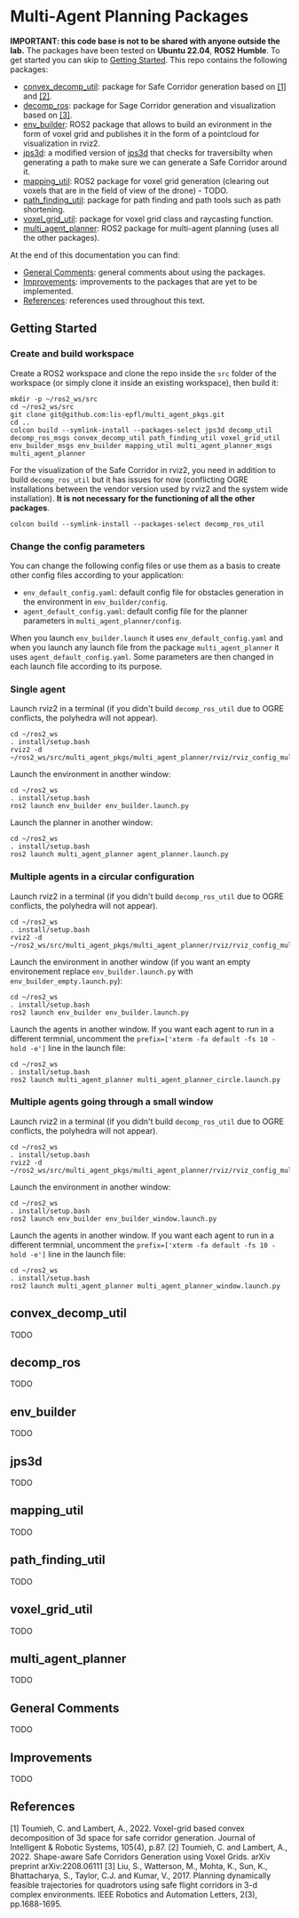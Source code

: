 # Multi-Agent Planning Packages
**IMPORTANT: this code base is not to be shared with anyone outside the lab.**
The packages have been tested on **Ubuntu 22.04**, **ROS2 Humble**.
To get started you can skip to [Getting Started](#Getting-Started). This repo contains the following packages:
* [convex_decomp_util](#convex_decomp_util): package for Safe Corridor generation based on [[1]](#1) and [[2]](#2).
* [decomp_ros](#decomp_ros): package for Sage Corridor generation and visualization based on [[3]](#3).
* [env_builder](#env_builder): ROS2 package that allows to build an evironment in the form of voxel grid and publishes it in the form of a pointcloud for visualization in rviz2.
* [jps3d](#jps3d): a modified version of [jps3d](https://github.com/KumarRobotics/jps3d) that checks for traversibilty when generating a path to make sure we can generate a Safe Corridor around it.
* [mapping_util](#mapping_util): ROS2 package for voxel grid generation (clearing out voxels that are in the field of view of the drone) - TODO.
* [path_finding_util](#path_finding_util): package for path finding and path tools such as path shortening.
* [voxel_grid_util](#voxel_grid_util): package for voxel grid class and raycasting function.
* [multi_agent_planner](#multi_agent_planner): ROS2 package for multi-agent planning (uses all the other packages).

At the end of this documentation you can find:
* [General Comments](#General-Comments): general comments about using the packages.
* [Improvements](#Improvements): improvements to the packages that are yet to be implemented.
* [References](#References): references used throughout this text.

## Getting Started
### Create and build workspace
Create a ROS2 workspace and clone the repo inside the `src` folder of the workspace (or simply clone it inside an existing workspace), then build it: 
``` shell script
mkdir -p ~/ros2_ws/src
cd ~/ros2_ws/src
git clone git@github.com:lis-epfl/multi_agent_pkgs.git
cd ..
colcon build --symlink-install --packages-select jps3d decomp_util decomp_ros_msgs convex_decomp_util path_finding_util voxel_grid_util env_builder_msgs env_builder mapping_util multi_agent_planner_msgs multi_agent_planner
```
For the visualization of the Safe Corridor in rviz2, you need in addition to build  `decomp_ros_util` but it has issues for now (conflicting OGRE installations between the vendor version used by rviz2 and the system wide installation). **It is not necessary for the functioning of all the other packages**.
``` shell script
colcon build --symlink-install --packages-select decomp_ros_util 
```

### Change the config parameters
You can change the following config files or use them as a basis to create other config files according to your application:
* `env_default_config.yaml`: default config file for obstacles generation in the environment in `env_builder/config`.
* `agent_default_config.yaml`: default config file for the planner parameters in `multi_agent_planner/config`.

When you launch `env_builder.launch` it uses `env_default_config.yaml` and when you launch any launch file from the package `multi_agent_planner` it uses `agent_default_config.yaml`. Some parameters are then changed in each launch file according to its purpose.

### Single agent
Launch rviz2 in a terminal (if you didn't build `decomp_ros_util` due to OGRE conflicts, the polyhedra will not appear).
``` shell script
cd ~/ros2_ws
. install/setup.bash
rviz2 -d ~/ros2_ws/src/multi_agent_pkgs/multi_agent_planner/rviz/rviz_config_multi.rviz
```
Launch the environment in another window:
``` shell script
cd ~/ros2_ws
. install/setup.bash
ros2 launch env_builder env_builder.launch.py
```
Launch the planner in another window:
``` shell script
cd ~/ros2_ws
. install/setup.bash
ros2 launch multi_agent_planner agent_planner.launch.py
```

### Multiple agents in a circular configuration
Launch rviz2 in a terminal (if you didn't build `decomp_ros_util` due to OGRE conflicts, the polyhedra will not appear).
``` shell script
cd ~/ros2_ws
. install/setup.bash
rviz2 -d ~/ros2_ws/src/multi_agent_pkgs/multi_agent_planner/rviz/rviz_config_multi.rviz
```
Launch the environment in another window (if you want an empty environement replace `env_builder.launch.py` with `env_builder_empty.launch.py`):
``` shell script
cd ~/ros2_ws
. install/setup.bash
ros2 launch env_builder env_builder.launch.py
```
Launch the agents in another window. If you want each agent to run in a different termnial, uncomment the `prefix=['xterm -fa default -fs 10 -hold -e']` line in the launch file:
``` shell script
cd ~/ros2_ws
. install/setup.bash
ros2 launch multi_agent_planner multi_agent_planner_circle.launch.py
```

### Multiple agents going through a small window
Launch rviz2 in a terminal (if you didn't build `decomp_ros_util` due to OGRE conflicts, the polyhedra will not appear).
``` shell script
cd ~/ros2_ws
. install/setup.bash
rviz2 -d ~/ros2_ws/src/multi_agent_pkgs/multi_agent_planner/rviz/rviz_config_multi.rviz
```
Launch the environment in another window:
``` shell script
cd ~/ros2_ws
. install/setup.bash
ros2 launch env_builder env_builder_window.launch.py
```
Launch the agents in another window. If you want each agent to run in a different termnial, uncomment the `prefix=['xterm -fa default -fs 10 -hold -e']` line in the launch file:
``` shell script
cd ~/ros2_ws
. install/setup.bash
ros2 launch multi_agent_planner multi_agent_planner_window.launch.py
```

## convex_decomp_util
TODO

## decomp_ros
TODO

## env_builder
TODO

## jps3d
TODO

## mapping_util
TODO

## path_finding_util
TODO

## voxel_grid_util
TODO

## multi_agent_planner
TODO

## General Comments
TODO

## Improvements
TODO

## References
<a id="1">[1]</a>
Toumieh, C. and Lambert, A., 2022. Voxel-grid based convex decomposition of 3d space for safe corridor generation. Journal of Intelligent & Robotic Systems, 105(4), p.87.
<a id="2">[2]</a>
Toumieh, C. and Lambert, A., 2022. Shape-aware Safe Corridors Generation using Voxel Grids. arXiv preprint arXiv:2208.06111
<a id="3">[3]</a>
Liu, S., Watterson, M., Mohta, K., Sun, K., Bhattacharya, S., Taylor, C.J. and Kumar, V., 2017. Planning dynamically feasible trajectories for quadrotors using safe flight corridors in 3-d complex environments. IEEE Robotics and Automation Letters, 2(3), pp.1688-1695.
